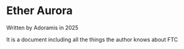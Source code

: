 # Ether Aurora

Written by Adoramis in 2025

It is a document including all the things the author knows about FTC
